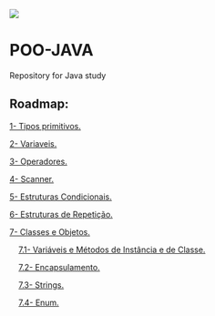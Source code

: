 
![](https://user-images.githubusercontent.com/69598952/93296207-25062880-f7c5-11ea-8968-54935c8d3885.jpg)

# POO-JAVA

Repository for Java study

## Roadmap:
[1- Tipos primitivos.](contents/TiposPrimitivos.md)

[2- Variaveis.](contents/Variaveis.md)

[3- Operadores.](contents/Operadores.md)

[4- Scanner.](contents/Scanner.md)

[5- Estruturas Condicionais.](contents/EstruturasCondicionais.md)

[6- Estruturas de Repetição.](contents/estruturasDeRepetição.md)

[7- Classes e Objetos.](contents/ClassesEObjetos.md)

&nbsp;  &nbsp;  [7.1- Variáveis e Métodos de Instância e de Classe.](contents/Variáveis-e-Métodos-de-Instância-eDe-Classe.md)

&nbsp;  &nbsp;  [7.2- Encapsulamento.](contents/Encapsulamento.md)

&nbsp;  &nbsp;  [7.3- Strings.](contents/Strings.md)

&nbsp;  &nbsp;  [7.4- Enum.](contents/Enum.md)
